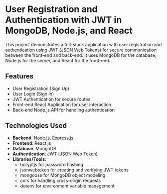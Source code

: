 # User Registration and Authentication with JWT in MongoDB, Node.js, and React

This project demonstrates a full-stack application with user registration and authentication using JWT (JSON Web Tokens) for secure communication between the front-end and back-end. It uses MongoDB for the database, Node.js for the server, and React for the front-end.

## Features
- User Registration (Sign Up)
- User Login (Sign In)
- JWT Authentication for secure routes
- Front-end React Application for user interaction
- Back-end Node.js API for handling authentication

## Technologies Used
- **Backend**: Node.js, Express.js
- **Frontend**: React.js
- **Database**: MongoDB
- **Authentication**: JWT (JSON Web Token)
- **Libraries/Tools**:
  - bcryptjs for password hashing
  - jsonwebtoken for creating and verifying JWT tokens
  - mongoose for MongoDB object modeling
  - cors for handling cross-origin requests
  - dotenv for environment variable management
